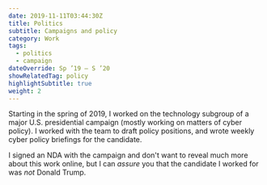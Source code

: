 ```yaml
---
date: 2019-11-11T03:44:30Z
title: Politics
subtitle: Campaigns and policy
category: Work
tags:
  - politics
  - campaign
dateOverride: Sp ’19 – S ’20
showRelatedTag: policy
highlightSubtitle: true
weight: 2
---
```


Starting in the spring of 2019, I worked on the technology subgroup of a major U.S. presidential campaign (mostly working on matters of cyber policy). I worked with the team to draft policy positions, and wrote weekly cyber policy briefings for the candidate.

I signed an NDA with the campaign and don't want to reveal much more about this work online, but I can _assure_ you that the candidate I worked for was _not_ Donald Trump.
